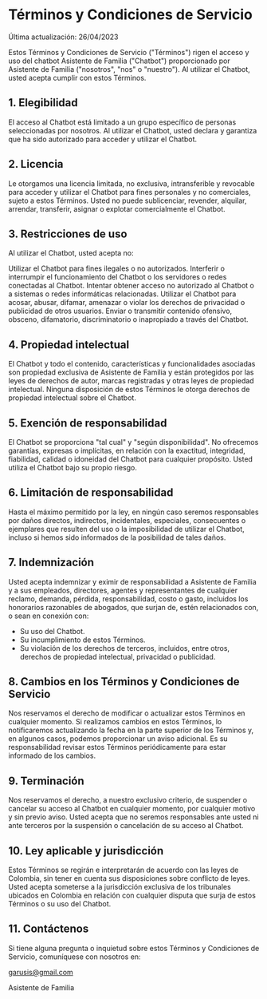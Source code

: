 # Términos y Condiciones de Servicio

Última actualización: 26/04/2023

Estos Términos y Condiciones de Servicio ("Términos") rigen el acceso y uso del chatbot Asistente de Familia ("Chatbot") proporcionado por Asistente de Familia ("nosotros", "nos" o "nuestro"). Al utilizar el Chatbot, usted acepta cumplir con estos Términos.

## 1. Elegibilidad

El acceso al Chatbot está limitado a un grupo específico de personas seleccionadas por nosotros. Al utilizar el Chatbot, usted declara y garantiza que ha sido autorizado para acceder y utilizar el Chatbot.

## 2. Licencia

Le otorgamos una licencia limitada, no exclusiva, intransferible y revocable para acceder y utilizar el Chatbot para fines personales y no comerciales, sujeto a estos Términos. Usted no puede sublicenciar, revender, alquilar, arrendar, transferir, asignar o explotar comercialmente el Chatbot.

## 3. Restricciones de uso

Al utilizar el Chatbot, usted acepta no:

Utilizar el Chatbot para fines ilegales o no autorizados.
Interferir o interrumpir el funcionamiento del Chatbot o los servidores o redes conectadas al Chatbot.
Intentar obtener acceso no autorizado al Chatbot o a sistemas o redes informáticas relacionadas.
Utilizar el Chatbot para acosar, abusar, difamar, amenazar o violar los derechos de privacidad o publicidad de otros usuarios.
Enviar o transmitir contenido ofensivo, obsceno, difamatorio, discriminatorio o inapropiado a través del Chatbot.

## 4. Propiedad intelectual

El Chatbot y todo el contenido, características y funcionalidades asociadas son propiedad exclusiva de Asistente de Familia y están protegidos por las leyes de derechos de autor, marcas registradas y otras leyes de propiedad intelectual. Ninguna disposición de estos Términos le otorga derechos de propiedad intelectual sobre el Chatbot.

## 5. Exención de responsabilidad

El Chatbot se proporciona "tal cual" y "según disponibilidad". No ofrecemos garantías, expresas o implícitas, en relación con la exactitud, integridad, fiabilidad, calidad o idoneidad del Chatbot para cualquier propósito. Usted utiliza el Chatbot bajo su propio riesgo.

## 6. Limitación de responsabilidad

Hasta el máximo permitido por la ley, en ningún caso seremos responsables por daños directos, indirectos, incidentales, especiales, consecuentes o ejemplares que resulten del uso o la imposibilidad de utilizar el Chatbot, incluso si hemos sido informados de la posibilidad de tales daños.

## 7. Indemnización

Usted acepta indemnizar y eximir de responsabilidad a Asistente de Familia y a sus empleados, directores, agentes y representantes de cualquier reclamo, demanda, pérdida, responsabilidad, costo o gasto, incluidos los honorarios razonables de abogados, que surjan de, estén relacionados con, o sean en conexión con:

- Su uso del Chatbot.
- Su incumplimiento de estos Términos.
- Su violación de los derechos de terceros, incluidos, entre otros, derechos de propiedad intelectual, privacidad o publicidad.

## 8. Cambios en los Términos y Condiciones de Servicio

Nos reservamos el derecho de modificar o actualizar estos Términos en cualquier momento. Si realizamos cambios en estos Términos, lo notificaremos actualizando la fecha en la parte superior de los Términos y, en algunos casos, podemos proporcionar un aviso adicional. Es su responsabilidad revisar estos Términos periódicamente para estar informado de los cambios.

## 9. Terminación

Nos reservamos el derecho, a nuestro exclusivo criterio, de suspender o cancelar su acceso al Chatbot en cualquier momento, por cualquier motivo y sin previo aviso. Usted acepta que no seremos responsables ante usted ni ante terceros por la suspensión o cancelación de su acceso al Chatbot.

## 10. Ley aplicable y jurisdicción

Estos Términos se regirán e interpretarán de acuerdo con las leyes de Colombia, sin tener en cuenta sus disposiciones sobre conflicto de leyes. Usted acepta someterse a la jurisdicción exclusiva de los tribunales ubicados en Colombia en relación con cualquier disputa que surja de estos Términos o su uso del Chatbot.

## 11. Contáctenos

Si tiene alguna pregunta o inquietud sobre estos Términos y Condiciones de Servicio, comuníquese con nosotros en:

garusis@gmail.com

Asistente de Familia

